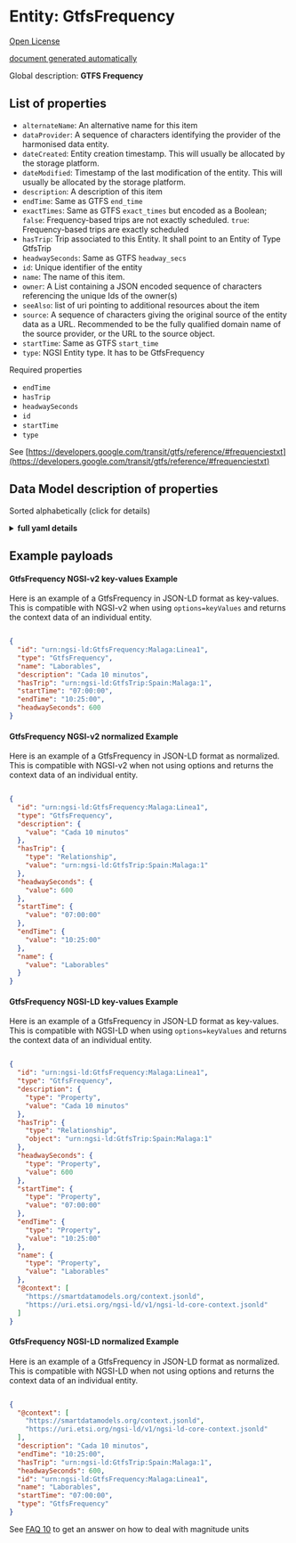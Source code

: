 Entity: GtfsFrequency  
=====================  
[Open License](https://github.com/smart-data-models//dataModel.UrbanMobility/blob/master/GtfsFrequency/LICENSE.md)  
[document generated automatically](https://docs.google.com/presentation/d/e/2PACX-1vTs-Ng5dIAwkg91oTTUdt8ua7woBXhPnwavZ0FxgR8BsAI_Ek3C5q97Nd94HS8KhP-r_quD4H0fgyt3/pub?start=false&loop=false&delayms=3000#slide=id.gb715ace035_0_60)  
Global description: **GTFS Frequency**  

## List of properties  

- `alternateName`: An alternative name for this item  - `dataProvider`: A sequence of characters identifying the provider of the harmonised data entity.  - `dateCreated`: Entity creation timestamp. This will usually be allocated by the storage platform.  - `dateModified`: Timestamp of the last modification of the entity. This will usually be allocated by the storage platform.  - `description`: A description of this item  - `endTime`: Same as GTFS `end_time`  - `exactTimes`: Same as GTFS `exact_times` but encoded as a Boolean; `false`: Frequency-based trips are not exactly scheduled. `true`: Frequency-based trips are exactly scheduled  - `hasTrip`: Trip associated to this Entity. It shall point to an Entity of Type GtfsTrip  - `headwaySeconds`: Same as GTFS `headway_secs`  - `id`: Unique identifier of the entity  - `name`: The name of this item.  - `owner`: A List containing a JSON encoded sequence of characters referencing the unique Ids of the owner(s)  - `seeAlso`: list of uri pointing to additional resources about the item  - `source`: A sequence of characters giving the original source of the entity data as a URL. Recommended to be the fully qualified domain name of the source provider, or the URL to the source object.  - `startTime`: Same as GTFS `start_time`  - `type`: NGSI Entity type. It has to be GtfsFrequency    
Required properties  
- `endTime`  - `hasTrip`  - `headwaySeconds`  - `id`  - `startTime`  - `type`    
See [https://developers.google.com/transit/gtfs/reference/#frequenciestxt](https://developers.google.com/transit/gtfs/reference/#frequenciestxt)  
## Data Model description of properties  
Sorted alphabetically (click for details)  
<details><summary><strong>full yaml details</strong></summary>    
```yaml  
GtfsFrequency:    
  description: 'GTFS Frequency'    
  properties:    
    alternateName:    
      description: 'An alternative name for this item'    
      type: string    
      x-ngsi:    
        type: Property    
    dataProvider:    
      description: 'A sequence of characters identifying the provider of the harmonised data entity.'    
      type: string    
      x-ngsi:    
        type: Property    
    dateCreated:    
      description: 'Entity creation timestamp. This will usually be allocated by the storage platform.'    
      format: date-time    
      type: string    
      x-ngsi:    
        type: Property    
    dateModified:    
      description: 'Timestamp of the last modification of the entity. This will usually be allocated by the storage platform.'    
      format: date-time    
      type: string    
      x-ngsi:    
        type: Property    
    description:    
      description: 'A description of this item'    
      type: string    
      x-ngsi:    
        type: Property    
    endTime:    
      description: 'Same as GTFS `end_time`'    
      pattern: ^([0-3][0-9]|4[0-7]):[0-5][0-9]:[0-5][0-9]$    
      type: string    
      x-ngsi:    
        model: https://schema.org/Text    
        type: Property    
    exactTimes:    
      description: 'Same as GTFS `exact_times` but encoded as a Boolean; `false`: Frequency-based trips are not exactly scheduled. `true`: Frequency-based trips are exactly scheduled'    
      type: boolean    
      x-ngsi:    
        model: https://schema.org/Boolean    
        type: Property    
    hasTrip:    
      anyOf:    
        - description: 'Property. Identifier format of any NGSI entity'    
          maxLength: 256    
          minLength: 1    
          pattern: ^[\w\-\.\{\}\$\+\*\[\]`|~^@!,:\\]+$    
          type: string    
        - description: 'Property. Identifier format of any NGSI entity'    
          format: uri    
          type: string    
      description: 'Trip associated to this Entity. It shall point to an Entity of Type GtfsTrip'    
      x-ngsi:    
        model: https://schema.org/URL    
        type: Relationship    
    headwaySeconds:    
      description: 'Same as GTFS `headway_secs`'    
      minValue: 1    
      type: integer    
      x-ngsi:    
        model: https://schema.org/Number    
        type: Property    
    id:    
      anyOf: &gtfsfrequency_-_properties_-_owner_-_items_-_anyof    
        - description: 'Property. Identifier format of any NGSI entity'    
          maxLength: 256    
          minLength: 1    
          pattern: ^[\w\-\.\{\}\$\+\*\[\]`|~^@!,:\\]+$    
          type: string    
        - description: 'Property. Identifier format of any NGSI entity'    
          format: uri    
          type: string    
      description: 'Unique identifier of the entity'    
      x-ngsi:    
        type: Property    
    name:    
      description: 'The name of this item.'    
      type: string    
      x-ngsi:    
        type: Property    
    owner:    
      description: 'A List containing a JSON encoded sequence of characters referencing the unique Ids of the owner(s)'    
      items:    
        anyOf: *gtfsfrequency_-_properties_-_owner_-_items_-_anyof    
        description: 'Property. Unique identifier of the entity'    
      type: array    
      x-ngsi:    
        type: Property    
    seeAlso:    
      description: 'list of uri pointing to additional resources about the item'    
      oneOf:    
        - items:    
            format: uri    
            type: string    
          minItems: 1    
          type: array    
        - format: uri    
          type: string    
      x-ngsi:    
        type: Property    
    source:    
      description: 'A sequence of characters giving the original source of the entity data as a URL. Recommended to be the fully qualified domain name of the source provider, or the URL to the source object.'    
      type: string    
      x-ngsi:    
        type: Property    
    startTime:    
      description: 'Same as GTFS `start_time`'    
      pattern: ^([0-3][0-9]|4[0-7]):[0-5][0-9]:[0-5][0-9]$    
      type: string    
      x-ngsi:    
        model: https://schema.org/Text    
        type: Property    
    type:    
      description: 'NGSI Entity type. It has to be GtfsFrequency'    
      enum:    
        - GtfsFrequency    
      type: string    
      x-ngsi:    
        type: Property    
  required:    
    - id    
    - type    
    - hasTrip    
    - startTime    
    - endTime    
    - headwaySeconds    
  type: object    
```  
</details>    
## Example payloads    
#### GtfsFrequency NGSI-v2 key-values Example    
Here is an example of a GtfsFrequency in JSON-LD format as key-values. This is compatible with NGSI-v2 when  using `options=keyValues` and returns the context data of an individual entity.  
```json  
{  
  "id": "urn:ngsi-ld:GtfsFrequency:Malaga:Linea1",  
  "type": "GtfsFrequency",  
  "name": "Laborables",  
  "description": "Cada 10 minutos",  
  "hasTrip": "urn:ngsi-ld:GtfsTrip:Spain:Malaga:1",  
  "startTime": "07:00:00",  
  "endTime": "10:25:00",  
  "headwaySeconds": 600  
}  
```  
#### GtfsFrequency NGSI-v2 normalized Example    
Here is an example of a GtfsFrequency in JSON-LD format as normalized. This is compatible with NGSI-v2 when not using options and returns the context data of an individual entity.  
```json  
{  
  "id": "urn:ngsi-ld:GtfsFrequency:Malaga:Linea1",  
  "type": "GtfsFrequency",  
  "description": {  
    "value": "Cada 10 minutos"  
  },  
  "hasTrip": {  
    "type": "Relationship",  
    "value": "urn:ngsi-ld:GtfsTrip:Spain:Malaga:1"  
  },  
  "headwaySeconds": {  
    "value": 600  
  },  
  "startTime": {  
    "value": "07:00:00"  
  },  
  "endTime": {  
    "value": "10:25:00"  
  },  
  "name": {  
    "value": "Laborables"  
  }  
}  
```  
#### GtfsFrequency NGSI-LD key-values Example    
Here is an example of a GtfsFrequency in JSON-LD format as key-values. This is compatible with NGSI-LD when  using `options=keyValues` and returns the context data of an individual entity.  
```json  
{  
  "id": "urn:ngsi-ld:GtfsFrequency:Malaga:Linea1",  
  "type": "GtfsFrequency",  
  "description": {  
    "type": "Property",  
    "value": "Cada 10 minutos"  
  },  
  "hasTrip": {  
    "type": "Relationship",  
    "object": "urn:ngsi-ld:GtfsTrip:Spain:Malaga:1"  
  },  
  "headwaySeconds": {  
    "type": "Property",  
    "value": 600  
  },  
  "startTime": {  
    "type": "Property",  
    "value": "07:00:00"  
  },  
  "endTime": {  
    "type": "Property",  
    "value": "10:25:00"  
  },  
  "name": {  
    "type": "Property",  
    "value": "Laborables"  
  },  
  "@context": [  
    "https://smartdatamodels.org/context.jsonld",  
    "https://uri.etsi.org/ngsi-ld/v1/ngsi-ld-core-context.jsonld"  
  ]  
}  
```  
#### GtfsFrequency NGSI-LD normalized Example    
Here is an example of a GtfsFrequency in JSON-LD format as normalized. This is compatible with NGSI-LD when not using options and returns the context data of an individual entity.  
```json  
{  
  "@context": [  
    "https://smartdatamodels.org/context.jsonld",  
    "https://uri.etsi.org/ngsi-ld/v1/ngsi-ld-core-context.jsonld"  
  ],  
  "description": "Cada 10 minutos",  
  "endTime": "10:25:00",  
  "hasTrip": "urn:ngsi-ld:GtfsTrip:Spain:Malaga:1",  
  "headwaySeconds": 600,  
  "id": "urn:ngsi-ld:GtfsFrequency:Malaga:Linea1",  
  "name": "Laborables",  
  "startTime": "07:00:00",  
  "type": "GtfsFrequency"  
}  
```  

See [FAQ 10](https://smartdatamodels.org/index.php/faqs/) to get an answer on how to deal with magnitude units
